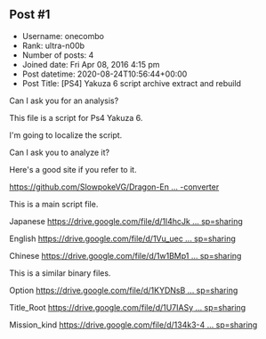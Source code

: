 ## Post #1
- Username: onecombo
- Rank: ultra-n00b
- Number of posts: 4
- Joined date: Fri Apr 08, 2016 4:15 pm
- Post datetime: 2020-08-24T10:56:44+00:00
- Post Title: [PS4] Yakuza 6 script archive extract and rebuild

Can I ask you for an analysis?

This file is a script for Ps4 Yakuza 6.

I'm going to localize the script.

Can I ask you to analyze it?

Here's a good site if you refer to it.

[https://github.com/SlowpokeVG/Dragon-En ... -converter](https://github.com/SlowpokeVG/Dragon-Engine-armp-converter)

This is a main script file.

Japanese
[https://drive.google.com/file/d/1l4hcJk ... sp=sharing](https://drive.google.com/file/d/1l4hcJknu2mc5BqOusPTWShzL-hkXx3H9/view?usp=sharing)

English
[https://drive.google.com/file/d/1Vu_uec ... sp=sharing](https://drive.google.com/file/d/1Vu_uecQdgnLgb0AWPUHlnrNcZpOFYrPM/view?usp=sharing)

Chinese
[https://drive.google.com/file/d/1w1BMp1 ... sp=sharing](https://drive.google.com/file/d/1w1BMp1cavc27FP3cXaISmzYoLZ4MUG_a/view?usp=sharing)

This is a similar binary files.

Option
[https://drive.google.com/file/d/1KYDNsB ... sp=sharing](https://drive.google.com/file/d/1KYDNsBrNdpGGa_yymmZWFFdnr8P9Z1ry/view?usp=sharing)

Title_Root
[https://drive.google.com/file/d/1U7IASy ... sp=sharing](https://drive.google.com/file/d/1U7IASypJqGqtsazFvxHENfJKf--1yzH3/view?usp=sharing)

Mission_kind
[https://drive.google.com/file/d/134k3-4 ... sp=sharing](https://drive.google.com/file/d/134k3-4PqJwkZc6fSSfbKvw3EoWN1_-ES/view?usp=sharing)
